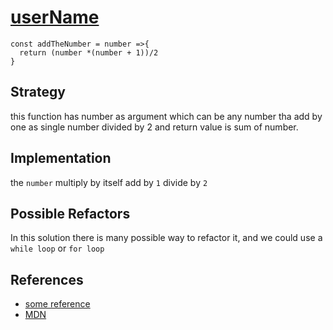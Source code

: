 # [userName](link-to-user)

```
const addTheNumber = number =>{
  return (number *(number + 1))/2
}

```

## Strategy

this function has number as argument which can be any number tha add by one as
single number divided by 2 and return value is sum of number.

## Implementation

the `number` multiply by itself add by `1` divide by `2`

## Possible Refactors

In this solution there is many possible way to refactor it, and we could use a `while loop` or `for loop`

## References

- [some reference](https://www.w3schools.com/js/js_math.asp)
- [MDN](https://developer.mozilla.org/en-US/docs/Web/JavaScript/Reference/Global_Objects/Math/floor)
